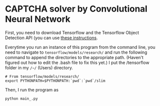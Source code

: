 # CAPTCHA solver by Convolutional Neural Network


First, you need to download Tensorflow and the Tensorflow Object Detection API (you can use [these instructions](https://github.com/tensorflow/models/blob/master/research/object_detection/g3doc/installation.md/).



Everytime you run an instance of this program from the command line, you need to navigate to `tensorflow/models/research/` and run the following command to append the directories to the appropriate path. (Haven't figured out how to edit the .bash file to fix this yet.) I put the /tensorflow folder in my `/~/` (Users) directory.

```
# From tensorflow/models/research/
export PYTHONPATH=$PYTHONPATH:`pwd`:`pwd`/slim
```

Then, I run the program as
```
python main_.py
```
